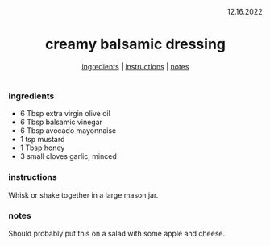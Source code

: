 <p align="right">12.16.2022</p>

<h1 align="center">creamy balsamic dressing</h1>

<div align="center">
  <a href="#ingredients">ingredients</a> | 
  <a href="#instructions">instructions</a> | 
  <a href="#notes">notes</a>
</div>
<br>

### ingredients
- 6 Tbsp extra virgin olive oil
- 6 Tbsp balsamic vinegar 
- 6 Tbsp avocado mayonnaise
- 1 tsp mustard 
- 1 Tbsp honey
- 3 small cloves garlic; minced 


### instructions
Whisk or shake together in a large mason jar.


### notes
Should probably put this on a salad with some apple and cheese.
